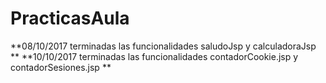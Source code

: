 # PracticasAula
**08/10/2017 terminadas las funcionalidades saludoJsp y calculadoraJsp **
**10/10/2017 terminadas las funcionalidades contadorCookie.jsp y contadorSesiones.jsp **